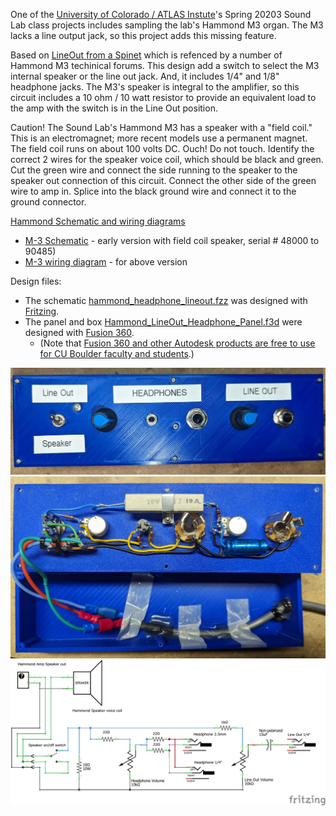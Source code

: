 One of the [University of Colorado / ATLAS Instute](https://www.colorado.edu/atlas/)'s Spring 20203 Sound Lab class projects includes sampling the lab's Hammond M3 organ.
The M3 lacks a line output jack, so this project adds this missing feature.

Based on [LineOut from a Spinet](http://www.dairiki.org/HammondWiki/LineOutFromASpinet) which is refenced by a number of Hammond M3 techinical forums.
This design add a switch to select the M3 internal speaker or the line out jack. And, it includes 1/4" and 1/8" headphone jacks.
The M3's speaker is integral to the amplifier, so this circuit includes a 10 ohm / 10 watt resistor to provide an equivalent load to the amp with the switch is in the Line Out position.

Caution!
The Sound Lab's Hammond M3 has a speaker with a "field coil." This is an electromagnet; more recent models use a permanent magnet. The field coil runs on about 100 volts DC. Ouch! Do not touch.
Identify the correct 2 wires for the speaker voice coil, which should be black and green.
Cut the green wire and connect the side running to the speaker to the speaker out connection of this circuit.
Connect the other side of the green wire to amp in.
Splice into the black ground wire and connect it to the ground connector.

[Hammond Schematic and wiring diagrams](http://captain-foldback.com/Hammond_sub/hammond_schematics.htm)

* [M-3 Schematic](http://captain-foldback.com/Hammond_sub/schematics/M3_early.zip) - early version with field coil speaker, serial # 48000 to 90485)
* [M-3 wiring diagram](http://captain-foldback.com/Hammond_sub/schematics/M3_early.zip) - for above version

Design files:
* The schematic [hammond_headphone_lineout.fzz](./hammond_headphone_lineout.fzz) was designed with [Fritzing](https://fritzing.org/).
* The panel and box [Hammond_LineOut_Headphone_Panel.f3d](./Hammond_LineOut_Headphone_Panel.f3d) were designed with [Fusion 360](https://www.autodesk.com/products/fusion-360). 
  * (Note that [Fusion 360 and other Autodesk products are free to use for CU Boulder faculty and students](https://oit.colorado.edu/software-hardware/software-catalog/autocad).)

![panel](./Hammond_LineOut_Headphone_Panel_photo.jpg)
![inside](./Hammond_LineOut_Headphone_Panel_insde.jpg)
![schematic](./hammond_headphone_lineout_schem.jpg)
